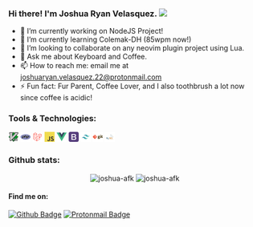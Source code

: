 ### Hi there! I'm Joshua Ryan Velasquez. <a href="https://www.gautamkrishnar.com/"><img src="https://media.giphy.com/media/hvRJCLFzcasrR4ia7z/giphy.gif" width="25px"></a>

- 🔭 I’m currently working on NodeJS Project!
- 🌱 I’m currently learning Colemak-DH (85wpm now!)
- 👯 I’m looking to collaborate on any neovim plugin project using Lua.
- 💬 Ask me about Keyboard and Coffee.
- 📫 How to reach me: email me at joshuaryan.velasquez.22@protonmail.com
- ⚡ Fun fact: Fur Parent, Coffee Lover, and I also toothbrush a lot now since coffee is acidic!

### Tools & Technologies:

[<code><img height="20" src="https://raw.githubusercontent.com/github/explore/80688e429a7d4ef2fca1e82350fe8e3517d3494d/topics/vim/vim.png"></code>](https://www.mysql.com/)
[<code><img height="20" src="https://raw.githubusercontent.com/github/explore/80688e429a7d4ef2fca1e82350fe8e3517d3494d/topics/php/php.png"></code>](https://www.php.net/)
[<code><img height="20" src="https://raw.githubusercontent.com/github/explore/80688e429a7d4ef2fca1e82350fe8e3517d3494d/topics/laravel/laravel.png"></code>](https://www.laravel.com/)
[<code><img height="20" src="https://raw.githubusercontent.com/github/explore/80688e429a7d4ef2fca1e82350fe8e3517d3494d/topics/javascript/javascript.png"></code>](https://www.javascript.com/)
[<code><img height="20" src="https://raw.githubusercontent.com/github/explore/80688e429a7d4ef2fca1e82350fe8e3517d3494d/topics/vue/vue.png"></code>](https://www.vuejs.org/)
[<code><img height="20" src="https://raw.githubusercontent.com/github/explore/80688e429a7d4ef2fca1e82350fe8e3517d3494d/topics/bootstrap/bootstrap.png"></code>](https://www.getbootstrap.com/)
[<code><img height="20" src="https://raw.githubusercontent.com/github/explore/80688e429a7d4ef2fca1e82350fe8e3517d3494d/topics/tailwind/tailwind.png"></code>](https://www.tailwindcss.com/)
[<code><img height="20" src="https://raw.githubusercontent.com/github/explore/80688e429a7d4ef2fca1e82350fe8e3517d3494d/topics/git/git.png"></code>](https://github.com/)
[<code><img height="20" src="https://raw.githubusercontent.com/github/explore/80688e429a7d4ef2fca1e82350fe8e3517d3494d/topics/mysql/mysql.png"></code>](https://www.mysql.com/)

### Github stats:
<p align="center">
  <img height="180em" src="https://github-readme-stats.vercel.app/api?username=joshua-afk&theme=tokyonight&show_icons=true&locale=en&layout=compact&hide_border=true" alt="joshua-afk" align="center" />
  <img height="180em" src="https://github-readme-stats.vercel.app/api/top-langs?username=joshua-afk&theme=tokyonight&show_icons=true&locale=en&layout=compact&hide_border=true" alt="joshua-afk" align="center"/>
</p>

#### Find me on:
[![Github Badge](https://img.shields.io/badge/-Portfolio-000000?style=flat-square&logo=Github&logoColor=white&link=https://joshua-afk.github.io)](https://joshua-afk.github.io)
[![Protonmail Badge](https://img.shields.io/badge/-joshuaryan.velasquez.22@protonmail.com-263062?style=flat-square&logo=Protonmail&logoColor=white&link=mailto:joshuaryan.velasquez.22@protonmail@gmail.com)](mailto:joshuaryan.velasquez.22@protonmail.com)
